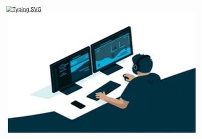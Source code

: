 [![Typing SVG](https://readme-typing-svg.demolab.com?font=Fira+Code&pause=1000&random=false&width=435&lines=Hi+!+I+am+Ajay+Dhungel)](https://git.io/typing-svg)
  <img align="right" alt="GIF" src="https://github.com/ajaydhungel23/ajaydhungel23/blob/main/200.webp" width="500" height="320" />
<!--
**ajaydhungel23/ajaydhungel23** is a ✨ _special_ ✨ repository because its `README.md` (this file) appears on your GitHub profile.

Here are some ideas to get you started:

- 🔭 I’m currently working on ...
- 🌱 I’m currently learning ...
- 👯 I’m looking to collaborate on ...
- 🤔 I’m looking for help with ...
- 💬 Ask me about ...
- 📫 How to reach me: ...
- 😄 Pronouns: ...
- ⚡ Fun fact: ...
-->
